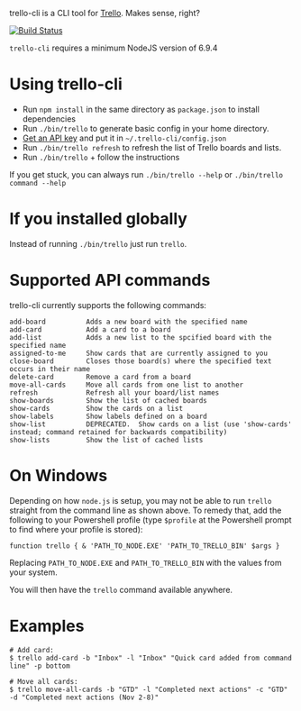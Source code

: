 trello-cli is a CLI tool for [Trello](http://www.trello.com). Makes sense, right?

[![Build Status](https://api.travis-ci.org/mheap/trello-cli.svg?branch=master)](https://travis-ci.org/mheap/trello-cli)

`trello-cli` requires a minimum NodeJS version of 6.9.4

# Using trello-cli

* Run `npm install` in the same directory as `package.json` to install dependencies
* Run `./bin/trello` to generate basic config in your home directory.
* [Get an API key](https://trello.com/app-key) and put it in `~/.trello-cli/config.json`
* Run `./bin/trello refresh` to refresh the list of Trello boards and lists.
* Run `./bin/trello` + follow the instructions

If you get stuck, you can always run `./bin/trello --help` or `./bin/trello command --help`

# If you installed globally
Instead of running `./bin/trello` just run `trello`.

# Supported API commands

trello-cli currently supports the following commands:

	add-board          Adds a new board with the specified name
	add-card           Add a card to a board
	add-list           Adds a new list to the spcified board with the specified name
	assigned-to-me     Show cards that are currently assigned to you
	close-board        Closes those board(s) where the specified text occurs in their name
	delete-card        Remove a card from a board
	move-all-cards     Move all cards from one list to another
	refresh            Refresh all your board/list names
	show-boards        Show the list of cached boards
	show-cards         Show the cards on a list
	show-labels        Show labels defined on a board
	show-list          DEPRECATED.  Show cards on a list (use 'show-cards' instead; command retained for backwards compatibility)
	show-lists         Show the list of cached lists

# On Windows

Depending on how `node.js` is setup, you may not be able to run `trello` straight from the command line as shown above.  To remedy that, add the following to your Powershell profile (type `$profile` at the Powershell prompt to find where your profile is stored):

    function trello { & 'PATH_TO_NODE.EXE' 'PATH_TO_TRELLO_BIN' $args }

Replacing `PATH_TO_NODE.EXE` and `PATH_TO_TRELLO_BIN` with the values from your system.

You will then have the `trello` command available anywhere.

# Examples

    # Add card:
    $ trello add-card -b "Inbox" -l "Inbox" "Quick card added from command line" -p bottom

    # Move all cards:
    $ trello move-all-cards -b "GTD" -l "Completed next actions" -c "GTD" -d "Completed next actions (Nov 2-8)"

